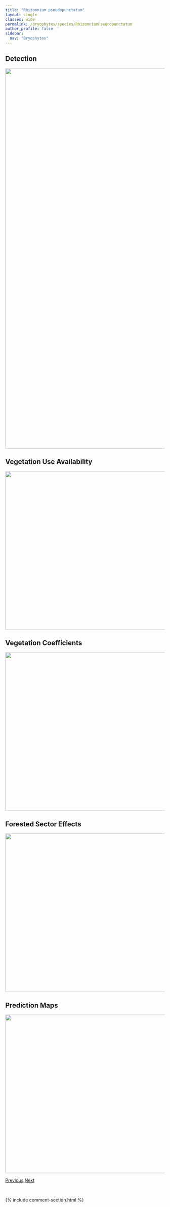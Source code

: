 ```yaml
---
title: "Rhizomnium pseudopunctatum"
layout: single
classes: wide
permalink: /Bryophytes/species/RhizomniumPseudopunctatum
author_profile: false
sidebar:
  nav: "Bryophytes"
---
```


<h2>Detection</h2>

<a href="https://drive.google.com/uc?export=view&id=1SEFuvrb4yxVEHf6eGFv6WVNT5oDM5ZI8">
<img src="https://drive.google.com/uc?export=view&id=1SEFuvrb4yxVEHf6eGFv6WVNT5oDM5ZI8" height = "1200" width = "800">
</a>


<h2>Vegetation Use Availability</h2>

<a href="https://drive.google.com/uc?export=view&id=1JB68jpyMMQbEOW0oYQB1nDLPLYrBhjWl">
<img src="https://drive.google.com/uc?export=view&id=1JB68jpyMMQbEOW0oYQB1nDLPLYrBhjWl" height = "500" width = "1000">
</a>


<h2>Vegetation Coefficients</h2>

<a href="https://drive.google.com/uc?export=view&id=1Ofg2AFTwf94kc5qxnzbfa-Pcot5hIcEY">
<img src="https://drive.google.com/uc?export=view&id=1Ofg2AFTwf94kc5qxnzbfa-Pcot5hIcEY" height = "500" width = "1000">
</a>


<h2>Forested Sector Effects</h2>

<a href="https://drive.google.com/uc?export=view&id=1XjcY3CX_aVDUPi_KFJbqQzc3b-2rRGq7">
<img src="https://drive.google.com/uc?export=view&id=1XjcY3CX_aVDUPi_KFJbqQzc3b-2rRGq7" height = "500" width = "1000">
</a>


<h2>Prediction Maps</h2>

<a href="https://drive.google.com/uc?export=view&id=1Mqe09zEhKOpinUSAInEqwAw7zd1FCT6t">
<img src="https://drive.google.com/uc?export=view&id=1Mqe09zEhKOpinUSAInEqwAw7zd1FCT6t" height = "500" width = "1000">
</a>


<a href="/DevelopmentWebsite/Bryophytes/species/RhizomniumMagnifolium" class="pagination--pager" title="Rhizomnium magnifolium">Previous</a> <a href="/DevelopmentWebsite/Bryophytes/species/RhodobryumOntariense" class="pagination--pager" title="Rhodobryum ontariense">Next</a>

<p>&nbsp;</p>

{% include comment-section.html %}
